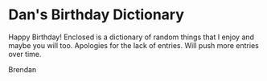 # Dan's Birthday Dictionary

Happy Birthday! Enclosed is a dictionary of random things that I enjoy and maybe you will too. Apologies for the lack of entries. Will push more entries over time.

Brendan
